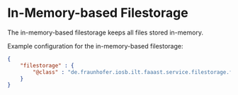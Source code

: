# In-Memory-based Filestorage
The in-memory-based filestorage keeps all files stored in-memory.



Example configuration for the in-memory-based filestorage:

```json
{
	"filestorage" : {
		"@class" : "de.fraunhofer.iosb.ilt.faaast.service.filestorage.filesystem.FileStorageInMemory"
	}
}
```